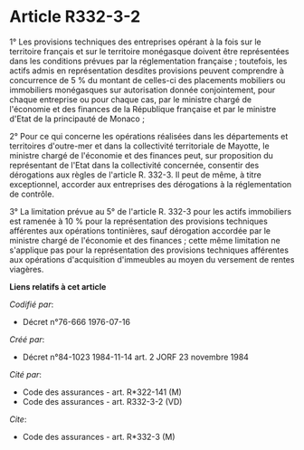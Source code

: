 # Article R332-3-2

1° Les provisions techniques des entreprises opérant à la fois sur le territoire français et sur le territoire monégasque
doivent être représentées dans les conditions prévues par la réglementation française ; toutefois, les actifs admis en
représentation desdites provisions peuvent comprendre à concurrence de 5 % du montant de celles-ci des placements mobiliers
ou immobiliers monégasques sur autorisation donnée conjointement, pour chaque entreprise ou pour chaque cas, par le ministre
chargé de l'économie et des finances de la République française et par le ministre d'Etat de la principauté de Monaco ;

2° Pour ce qui concerne les opérations réalisées dans les départements et territoires d'outre-mer et dans la collectivité
territoriale de Mayotte, le ministre chargé de l'économie et des finances peut, sur proposition du représentant de l'Etat
dans la collectivité concernée, consentir des dérogations aux règles de l'article R. 332-3. Il peut de même, à titre
exceptionnel, accorder aux entreprises des dérogations à la réglementation de contrôle.

3° La limitation prévue au 5° de l'article R. 332-3 pour les actifs immobiliers est ramenée à 10 % pour la représentation des
provisions techniques afférentes aux opérations tontinières, sauf dérogation accordée par le ministre chargé de l'économie et
des finances ; cette même limitation ne s'applique pas pour la représentation des provisions techniques afférentes aux
opérations d'acquisition d'immeubles au moyen du versement de rentes viagères.

**Liens relatifs à cet article**

_Codifié par_:

  - Décret n°76-666 1976-07-16

_Créé par_:

  - Décret n°84-1023 1984-11-14 art. 2 JORF 23 novembre 1984

_Cité par_:

  - Code des assurances - art. R*322-141 (M)
  - Code des assurances - art. R332-3-2 (VD)

_Cite_:

  - Code des assurances - art. R*332-3 (M)
